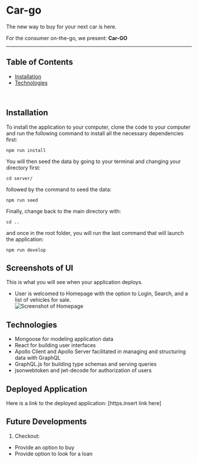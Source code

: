 # Car-go

The new way to buy for your next car is here.

For the consumer on-the-go, we present: **Car-GO**

---

## Table of Contents

- [Installation](#installation)
- [Technologies](#technologies)


<br>

## **Installation**

To install the application to your computer, clone the code to your computer and run the following command to install all the necessary dependencies first:

```
npm run install
```

You will then seed the data by going to your terminal and changing your directory first:

```
cd server/
```

followed by the command to seed the data:

```
npm run seed
```

Finally, change back to the main directory with:

```
cd ..
```

and once in the root folder, you will run the last command that will launch the application:

```
npm run develop
```

## **Screenshots of UI**

This is what you will see when your application deploys. <br>

- User is welcomed to Homepage with the option to Login, Search, and a list of vehicles for sale. <br>
![Screenshot of Homepage]()

## **Technologies**

- Mongoose for modeling application data
- React for building user interfaces
- Apollo Client and Apollo Server facilitated in managing and structuring data with GraphQL
- GraphQL.js for building type schemas and serving queries
- jsonwebtoken and jwt-decode for authorization of users


## **Deployed Application**

Here is a link to the deployed application: [https.insert link here]

## **Future Developments**

1. Checkout:

  - Provide an option to buy
  - Provide option to look for a loan